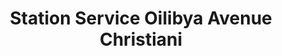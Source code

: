 ---
title: "Station Service Oilibya Avenue Christiani"
url: /treichville/station-service-oilibya-avenue-christiani/
shop: shop
---